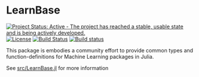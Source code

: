 # LearnBase

[![Project Status: Active - The project has reached a stable, usable state and is being actively developed.](http://www.repostatus.org/badges/latest/active.svg)](http://www.repostatus.org/#active)
[![License](http://img.shields.io/badge/license-MIT-brightgreen.svg?style=flat)](LICENSE.md)
[![Build Status](https://travis-ci.org/JuliaML/LearnBase.jl.svg?branch=master)](https://travis-ci.org/JuliaML/LearnBase.jl)
[![Build status](https://ci.appveyor.com/api/projects/status/t1hds926lm0rog8h/branch/master?svg=true)](https://ci.appveyor.com/project/Evizero/learnbase-jl/branch/master)

This package is embodies a community effort to provide common types and function-definitions for Machine Learning packages in Julia.

See [src/LearnBase.jl](https://github.com/JuliaML/LearnBase.jl/blob/master/src/LearnBase.jl) for more information


